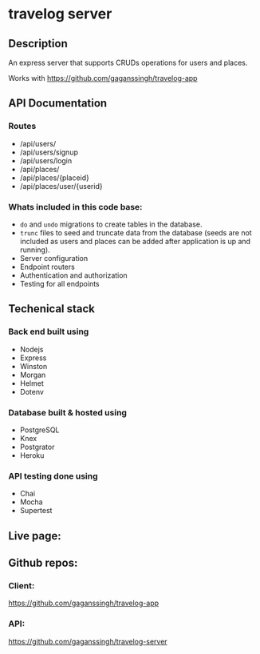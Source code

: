 # travelog server

## Description

An express server that supports CRUDs operations for users and places.

Works with https://github.com/gaganssingh/travelog-app

## API Documentation

### Routes

-   /api/users/
-   /api/users/signup
-   /api/users/login
-   /api/places/
-   /api/places/{placeid}
-   /api/places/user/{userid}

### Whats included in this code base:

-   `do` and `undo` migrations to create tables in the database.
-   `trunc` files to seed and truncate data from the database (seeds are not included as users and places can be added after application is up and running).
-   Server configuration
-   Endpoint routers
-   Authentication and authorization
-   Testing for all endpoints

## Techenical stack

### Back end built using

-   Nodejs
-   Express
-   Winston
-   Morgan
-   Helmet
-   Dotenv

### Database built & hosted using

-   PostgreSQL
-   Knex
-   Postgrator
-   Heroku

### API testing done using

-   Chai
-   Mocha
-   Supertest

## Live page:

## Github repos:

### Client:

https://github.com/gaganssingh/travelog-app

### API:

https://github.com/gaganssingh/travelog-server
